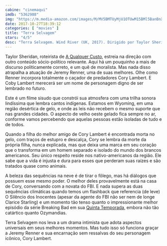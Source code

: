 ```yaml
---
cabine: "cinemaqui"
imdb: "5362988"
img: "https://m.media-amazon.com/images/M/MV5BMTUyMjU1OTUwM15BMl5BanBnXkFtZTgwMDg1NDQ2MjI@._V1_SY150_CR0,0,101,150_.jpg"
date: 2017-10-27T18:39:12
categories: [ "movies" ]
title: "Terra Selvagem"
stars: "4/5"
desc: "Terra Selvagem. Wind River (UK, 2017). Dirigido por Taylor Sheridan. Escrito por Taylor Sheridan. Com Kelsey Asbille (Natalie), Jeremy Renner (Cory Lambert), Julia Jones (Wilma), Teo Briones (Casey), Apesanahkwat (Dan Crowheart), Graham Greene (Ben), Elizabeth Olsen (Jane Banner), Tantoo Cardinal (Alice Crowheart), Eric Lange (Dr. Whitehurst)."
---
```

Taylor Sheridan, roteirista de [A Qualquer Custo](/a-qualquer-custo), estreia na direção com outro conteúdo sócio-político relevante. Aqui há um pouquinho a mais de discurso politicamente correto, e um quê de moralista. Mas nada disso atrapalha a atuação de Jeremy Renner, uma de suas melhores. Olhe como Renner incorpora totalmente o caçador de predadores Cory Lambert. E Coby Lambert merecerá ser um nome de personagem digno de ser lembrado no futuro.

Este é um filme sisudo que constrói sua atmosfera com uma trilha sonora lindíssima que lembra cantos indígenas. Estamos em Wyoming, em uma região desértica de gelo, e onde as leis não recebem o mesmo suporte que nas grandes cidades. O aspecto de velho oeste gelado fica sempre no ar, conforme vamos percebendo que aquelas pessoas estão isoladas de tudo e de todos.

Quando a filha do melhor amigo de Cory Lambert é encontrada morta no gelo, com traços de estupro e descalça, Cory se lembra da morte da própria filha, nunca explicada, mas que deixa uma marca em seu coração que o transforma em um homem separado e isolado do mundo dos brancos americanos. Seu único respeito reside nos nativo-americanos da região. Ele sabe que a vida é injusta e dura para esses que perderam suas raízes e são tratados quase como animais.

A beleza das sequências na neve é de tirar o fôlego, mas há diálogos que possuem esse mesmo poder. O melhor deles provavelmente está na casa de Cory, conversando com a novata do FBI. E nada supera as duas sequências climáticas quando temos um flashback que referencia (de leve) O Silêncio dos Inocentes (apesar da agente do FBI não ser nem de longe Clarice Starling) e um momento tão tenso quanto o impressionante melhor episódio da série Breaking Bad em sua [Quinta Temporada](/breaking-bad-s05), embora não tão catártico quanto Ozymandias.

Terra Selvagem nos leva a um drama intimista que adota aspectos universais em seus melhores momentos. Mas tudo isso só funciona graçar a Jeremy Renner e sua encarnação sem ressalvas do seu personagem icônico, Cory Lambert.
